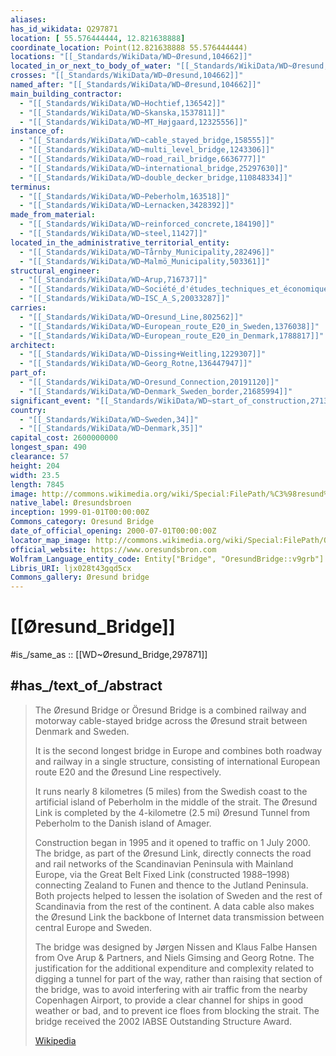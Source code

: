 ```yaml
---
aliases:
has_id_wikidata: Q297871
location: [ 55.576444444, 12.821638888]
coordinate_location: Point(12.821638888 55.576444444)
locations: "[[_Standards/WikiData/WD~Øresund,104662]]"
located_in_or_next_to_body_of_water: "[[_Standards/WikiData/WD~Øresund,104662]]"
crosses: "[[_Standards/WikiData/WD~Øresund,104662]]"
named_after: "[[_Standards/WikiData/WD~Øresund,104662]]"
main_building_contractor:
  - "[[_Standards/WikiData/WD~Hochtief,136542]]"
  - "[[_Standards/WikiData/WD~Skanska,1537811]]"
  - "[[_Standards/WikiData/WD~MT_Højgaard,12325556]]"
instance_of:
  - "[[_Standards/WikiData/WD~cable_stayed_bridge,158555]]"
  - "[[_Standards/WikiData/WD~multi_level_bridge,1243306]]"
  - "[[_Standards/WikiData/WD~road_rail_bridge,6636777]]"
  - "[[_Standards/WikiData/WD~international_bridge,25297630]]"
  - "[[_Standards/WikiData/WD~double_decker_bridge,110848334]]"
terminus:
  - "[[_Standards/WikiData/WD~Peberholm,163518]]"
  - "[[_Standards/WikiData/WD~Lernacken,3428392]]"
made_from_material:
  - "[[_Standards/WikiData/WD~reinforced_concrete,184190]]"
  - "[[_Standards/WikiData/WD~steel,11427]]"
located_in_the_administrative_territorial_entity:
  - "[[_Standards/WikiData/WD~Tårnby_Municipality,282496]]"
  - "[[_Standards/WikiData/WD~Malmö_Municipality,503361]]"
structural_engineer:
  - "[[_Standards/WikiData/WD~Arup,716737]]"
  - "[[_Standards/WikiData/WD~Société_d'études_techniques_et_économiques,3480651]]"
  - "[[_Standards/WikiData/WD~ISC_A_S,20033287]]"
carries:
  - "[[_Standards/WikiData/WD~Oresund_Line,802562]]"
  - "[[_Standards/WikiData/WD~European_route_E20_in_Sweden,1376038]]"
  - "[[_Standards/WikiData/WD~European_route_E20_in_Denmark,1788817]]"
architect:
  - "[[_Standards/WikiData/WD~Dissing+Weitling,1229307]]"
  - "[[_Standards/WikiData/WD~Georg_Rotne,136447947]]"
part_of:
  - "[[_Standards/WikiData/WD~Oresund_Connection,20191120]]"
  - "[[_Standards/WikiData/WD~Denmark_Sweden_border,21685994]]"
significant_event: "[[_Standards/WikiData/WD~start_of_construction,27136782]]"
country:
  - "[[_Standards/WikiData/WD~Sweden,34]]"
  - "[[_Standards/WikiData/WD~Denmark,35]]"
capital_cost: 2600000000
longest_span: 490
clearance: 57
height: 204
width: 23.5
length: 7845
image: http://commons.wikimedia.org/wiki/Special:FilePath/%C3%98resund%20Bridge%20from%20the%20air%20in%20September%202015.jpg
native_label: Øresundsbroen
inception: 1999-01-01T00:00:00Z
Commons_category: Oresund Bridge
date_of_official_opening: 2000-07-01T00:00:00Z
locator_map_image: http://commons.wikimedia.org/wiki/Special:FilePath/Oresund.ASTER.20040410.jpg
official_website: https://www.oresundsbron.com
Wolfram_Language_entity_code: Entity["Bridge", "OresundBridge::v9grb"]
Libris_URI: ljx028t43gqd5cx
Commons_gallery: Øresund bridge
---
```


# [[Øresund_Bridge]] 

#is_/same_as :: [[WD~Øresund_Bridge,297871]] 

## #has_/text_of_/abstract 

> The Øresund Bridge or Öresund Bridge is a combined railway and motorway cable-stayed bridge 
> across the Øresund strait between Denmark and Sweden. 
> 
> It is the second longest bridge in Europe and combines both roadway and railway in a single structure, 
> consisting of international European route E20 and the Øresund Line respectively. 
> 
> It runs nearly 8 kilometres (5 miles) from the Swedish coast to the artificial island of Peberholm in the middle of the strait. The Øresund Link is completed by the 4-kilometre (2.5 mi) Øresund Tunnel from Peberholm to the Danish island of Amager.
>
> Construction began in 1995 and it opened to traffic on 1 July 2000. The bridge, as part of the Øresund Link, directly connects the road and rail networks of the Scandinavian Peninsula with Mainland Europe, via the Great Belt Fixed Link (constructed 1988–1998) connecting Zealand to Funen and thence to the Jutland Peninsula. Both projects helped to lessen the isolation of Sweden and the rest of Scandinavia from the rest of the continent. A data cable also makes the Øresund Link the backbone of Internet data transmission between central Europe and Sweden.
>
> The bridge was designed by Jørgen Nissen and Klaus Falbe Hansen from Ove Arup & Partners, and Niels Gimsing and Georg Rotne. The justification for the additional expenditure and complexity related to digging a tunnel for part of the way, rather than raising that section of the bridge, was to avoid interfering with air traffic from the nearby Copenhagen Airport, to provide a clear channel for ships in good weather or bad, and to prevent ice floes from blocking the strait. The bridge received the 2002 IABSE Outstanding Structure Award.
>
> [Wikipedia](https://en.wikipedia.org/wiki/%C3%98resund%20Bridge) 

